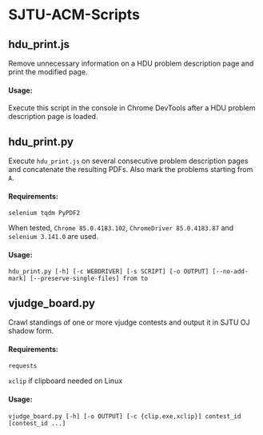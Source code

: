 # SJTU-ACM-Scripts

## hdu\_print.js

Remove unnecessary information on a HDU problem description page and print the modified page.

#### Usage:

Execute this script in the console in Chrome DevTools after a HDU problem description page is loaded.

## hdu\_print.py

Execute `hdu_print.js` on several consecutive problem description pages and concatenate the resulting PDFs.
Also mark the problems starting from `A`.

#### Requirements:

`selenium tqdm PyPDF2`

When tested, `Chrome 85.0.4183.102`, `ChromeDriver 85.0.4183.87` and `selenium 3.141.0` are used.

#### Usage:

```
hdu_print.py [-h] [-c WEBDRIVER] [-s SCRIPT] [-o OUTPUT] [--no-add-mark] [--preserve-single-files] from to
```

## vjudge\_board.py

Crawl standings of one or more vjudge contests and output it in SJTU OJ shadow form.

#### Requirements:

`requests`

`xclip` if clipboard needed on Linux

#### Usage:

```
vjudge_board.py [-h] [-o OUTPUT] [-c {clip.exe,xclip}] contest_id [contest_id ...]
```